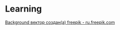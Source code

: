 # Learning
<a href="https://ru.freepik.com/free-photos-vectors/background">Background вектор создан(а) freepik - ru.freepik.com</a>
